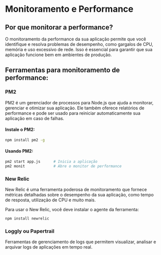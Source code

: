 
# Monitoramento e Performance

## Por que monitorar a performance?
O monitoramento da performance da sua aplicação permite que você identifique e resolva problemas de desempenho, como gargalos de CPU, memória e uso excessivo de rede. Isso é essencial para garantir que sua aplicação funcione bem em ambientes de produção.

## Ferramentas para monitoramento de performance:

### PM2
PM2 é um gerenciador de processos para Node.js que ajuda a monitorar, gerenciar e otimizar sua aplicação. Ele também oferece relatórios de performance e pode ser usado para reiniciar automaticamente sua aplicação em caso de falhas.

#### Instale o PM2:
```bash
npm install pm2 -g
```

#### Usando PM2:
```bash
pm2 start app.js      # Inicia a aplicação
pm2 monit             # Abre o monitor de performance
```

### New Relic
New Relic é uma ferramenta poderosa de monitoramento que fornece métricas detalhadas sobre o desempenho da sua aplicação, como tempo de resposta, utilização de CPU e muito mais.

Para usar o New Relic, você deve instalar o agente da ferramenta:
```bash
npm install newrelic
```

### Loggly ou Papertrail
Ferramentas de gerenciamento de logs que permitem visualizar, analisar e arquivar logs de aplicações em tempo real.
